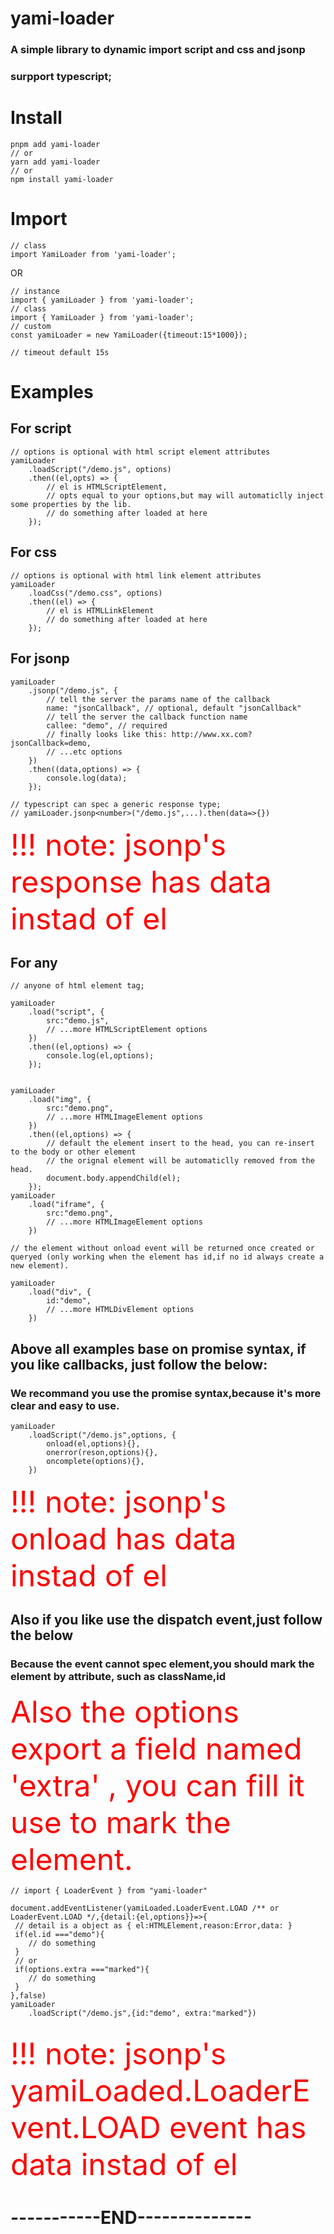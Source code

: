 # yami-loader

### A simple library to dynamic import script and css and jsonp

### surpport typescript;

# Install

```
pnpm add yami-loader
// or
yarn add yami-loader
// or
npm install yami-loader
```

# Import

```
// class
import YamiLoader from 'yami-loader';
```

OR

```
// instance
import { yamiLoader } from 'yami-loader';
// class
import { YamiLoader } from 'yami-loader';
// custom
const yamiLoader = new YamiLoader({timeout:15*1000});

// timeout default 15s

```

# Examples

## For script

```
// options is optional with html script element attributes
yamiLoader
    .loadScript("/demo.js", options)
    .then((el,opts) => {
        // el is HTMLScriptElement,
        // opts equal to your options,but may will automaticlly inject some properties by the lib.
        // do something after loaded at here
    });

```

## For css

```
// options is optional with html link element attributes
yamiLoader
    .loadCss("/demo.css", options)
    .then((el) => {
        // el is HTMLLinkElement
        // do something after loaded at here
    });
```

## For jsonp

```
yamiLoader
    .jsonp("/demo.js", {
        // tell the server the params name of the callback
        name: "jsonCallback", // optional, default "jsonCallback"
        // tell the server the callback function name
        callee: "demo", // required
        // finally looks like this: http://www.xx.com?jsonCallback=demo,
        // ...etc options
    })
    .then((data,options) => {
        console.log(data);
    });

// typescript can spec a generic response type;
// yamiLoader.jsonp<number>("/demo.js",...).then(data=>{})

```

<font size="14" color="red">!!! note: jsonp's response has data instad of el</font>

## For any

```
// anyone of html element tag;

yamiLoader
    .load("script", {
        src:"demo.js",
        // ...more HTMLScriptElement options
    })
    .then((el,options) => {
        console.log(el,options);
    });


yamiLoader
    .load("img", {
        src:"demo.png",
        // ...more HTMLImageElement options
    })
    .then((el,options) => {
        // default the element insert to the head, you can re-insert to the body or other element
        // the orignal element will be automaticlly removed from the head.
        document.body.appendChild(el);
    });
yamiLoader
    .load("iframe", {
        src:"demo.png",
        // ...more HTMLImageElement options
    })

// the element without onload event will be returned once created or queryed (only working when the element has id,if no id always create a new element).

yamiLoader
    .load("div", {
        id:"demo",
        // ...more HTMLDivElement options
    })

```

## Above all examples base on promise syntax, if you like callbacks, just follow the below:

### We recommand you use the promise syntax,because it's more clear and easy to use.

```
yamiLoader
    .loadScript("/demo.js",options, {
        onload(el,options){},
        onerror(reson,options){},
        oncomplete(options){},
    })

```

<font size="14" color="red">!!! note: jsonp's onload has data instad of el</font>

## Also if you like use the dispatch event,just follow the below

### Because the event cannot spec element,you should mark the element by attribute, such as className,id

<font size="14" color="red">Also the options export a field named 'extra' , you can fill it use to mark the
element.</font>

```
// import { LoaderEvent } from "yami-loader"

document.addEventListener(yamiLoaded.LoaderEvent.LOAD /** or LoaderEvent.LOAD */,{detail:{el,options}}=>{
 // detail is a object as { el:HTMLElement,reason:Error,data: }
 if(el.id ==="demo"){
    // do something
 }
 // or
 if(options.extra ==="marked"){
    // do something
 }
},false)
yamiLoader
    .loadScript("/demo.js",{id:"demo", extra:"marked"})


```

<font size="14" color="red">!!! note: jsonp's yamiLoaded.LoaderEvent.LOAD event has data instad of el</font>

# -----------END--------------
